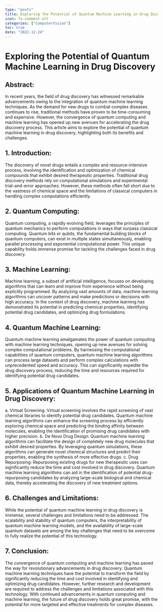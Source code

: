 ```yaml
---
type: "posts"
title: Exploring the Potential of Quantum Machine Learning in Drug Discovery
icon: fa-comment-alt
categories: ["ComputerVision"]
toc: true
date: "2022-12-24"
---
```




# Exploring the Potential of Quantum Machine Learning in Drug Discovery

## Abstract:
In recent years, the field of drug discovery has witnessed remarkable advancements owing to the integration of quantum machine learning techniques. As the demand for new drugs to combat complex diseases continues to rise, traditional methods have proven to be time-consuming and expensive. However, the convergence of quantum computing and machine learning has opened up new avenues for accelerating the drug discovery process. This article aims to explore the potential of quantum machine learning in drug discovery, highlighting both its benefits and challenges.

## 1. Introduction:
The discovery of novel drugs entails a complex and resource-intensive process, involving the identification and optimization of chemical compounds that exhibit desired therapeutic properties. Traditional drug discovery methods rely on computational simulations and experimental trial-and-error approaches. However, these methods often fall short due to the vastness of chemical space and the limitations of classical computers in handling complex computations efficiently.

## 2. Quantum Computing:
Quantum computing, a rapidly evolving field, leverages the principles of quantum mechanics to perform computations in ways that surpass classical computing. Quantum bits or qubits, the fundamental building blocks of quantum computers, can exist in multiple states simultaneously, enabling parallel processing and exponential computational power. This unique capability holds immense promise for tackling the challenges faced in drug discovery.

## 3. Machine Learning:
Machine learning, a subset of artificial intelligence, focuses on developing algorithms that can learn and improve from experience without being explicitly programmed. By analyzing vast amounts of data, machine learning algorithms can uncover patterns and make predictions or decisions with high accuracy. In the context of drug discovery, machine learning has demonstrated its potential in predicting chemical properties, identifying potential drug candidates, and optimizing drug formulations.

## 4. Quantum Machine Learning:
Quantum machine learning amalgamates the power of quantum computing with machine learning techniques, opening up new avenues for solving complex computational problems. By harnessing the computational capabilities of quantum computers, quantum machine learning algorithms can process large datasets and perform complex calculations with unprecedented speed and accuracy. This can significantly expedite the drug discovery process, reducing the time and resources required for identifying potential drug candidates.

## 5. Applications of Quantum Machine Learning in Drug Discovery:
a. Virtual Screening: Virtual screening involves the rapid screening of vast chemical libraries to identify potential drug candidates. Quantum machine learning algorithms can enhance the screening process by efficiently exploring chemical space and predicting the binding affinity between molecules, enabling the identification of promising drug candidates with higher precision.
b. De Novo Drug Design: Quantum machine learning algorithms can facilitate the design of completely new drug molecules that exhibit desired properties. By leveraging quantum simulations, these algorithms can generate novel chemical structures and predict their properties, enabling the synthesis of more effective drugs.
c. Drug Repurposing: Repurposing existing drugs for new therapeutic uses can significantly reduce the time and cost involved in drug discovery. Quantum machine learning algorithms can aid in the identification of potential drug-repurposing candidates by analyzing large-scale biological and chemical data, thereby accelerating the discovery of new treatment options.

## 6. Challenges and Limitations:
While the potential of quantum machine learning in drug discovery is immense, several challenges and limitations need to be addressed. The scalability and stability of quantum computers, the interpretability of quantum machine learning models, and the availability of large-scale quantum datasets are among the key challenges that need to be overcome to fully realize the potential of this technology.

## 7. Conclusion:
The convergence of quantum computing and machine learning has paved the way for revolutionary advancements in drug discovery. Quantum machine learning techniques have the potential to transform the field by significantly reducing the time and cost involved in identifying and optimizing drug candidates. However, further research and development are required to address the challenges and limitations associated with this technology. With continued advancements in quantum computing and machine learning, the future of drug discovery holds great promise, with the potential for more targeted and effective treatments for complex diseases.